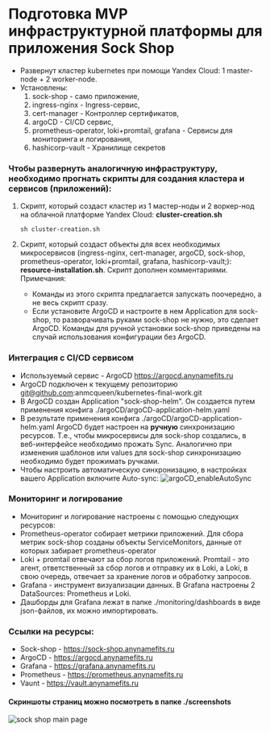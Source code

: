 # Подготовка MVP инфраструктурной платформы для приложения Sock Shop
- Развернут кластер kubernetes при помощи Yandex Cloud: 1 master-node + 2 worker-node. 
- Установлены:
  1. sock-shop - само приложение, 
  2. ingress-nginx - Ingress-сервис,
  3. cert-manager - Контроллер сертификатов,
  4. argoCD - CI/CD сервис,
  5. prometheus-operator, loki+promtail, grafana - Cервисы для мониторинга и логирования,
  6. hashicorp-vault - Хранилище секретов
  
### Чтобы развернуть аналогичную инфраструктуру, необходимо прогнать скрипты для создания кластера и сервисов (приложений):
1. Cкрипт, который создаст кластер из 1 мастер-ноды и 2 воркер-нод на облачной платформе Yandex Cloud: **cluster-creation.sh**

    `sh cluster-creation.sh`

2. Cкрипт, который создаст объекты для всех необходимых микросервисов (ingress-nginx, cert-manager, argoCD, sock-shop, prometheus-operator, loki+promtail, grafana, hashicorp-vault;): **resource-installation.sh**. Скрипт дополнен комментариями.
   Примечания:
   - Команды из этого скрипта предлагается запускать поочередно, а не весь скрипт сразу.
   - Если установите ArgoCD и настроите в нем Application для sock-shop, то разворачивать руками sock-shop не нужно, это сделает ArgoCD. Команды для ручной установки sock-shop приведены на случай использования конфигурации без ArgoCD.

### Интеграция с CI/CD сервисом
- Используемый сервис - ArgoCD https://argocd.anynamefits.ru
- ArgoCD подключен к текущему репозиторию git@github.com:anmcqueen/kubernetes-final-work.git
- В ArgoCD создан Application "sock-shop-helm". Он создается путем применения конфига ./argoCD/argoCD-application-helm.yaml
- В результате применения конфига ./argoCD/argoCD-application-helm.yaml ArgoCD будет настроен на **ручную** синхронизацию ресурсов. Т.е., чтобы микросервисы для sock-shop создались, в веб-интерфейсе необходимо прожать Sync. Аналогично при изменения шаблонов или values для sock-shop синхронизацию необходимо будет прожимать ручками.
- Чтобы настроить автоматическую синхронизацию, в настройках вашего Application включите Auto-sync: 
![argoCD_enableAutoSync](https://github.com/anmcqueen/kubernetes-final-work/assets/126611281/d65cbc1b-43d7-4630-901f-032e0ffaa0b4)

### Мониторинг и логирование
- Мониторинг и логирование настроены с помощью следующих ресурсов:
- Prometheus-operator собирает метрики приложений. Для сбора метрик sock-shop созданы объекты ServiceMonitors, данные от которых забирает prometheus-operator
- Loki + promtail отвечают за сбор логов приложений. Promtail - это агент, ответственный за сбор логов и отправку их в Loki, а Loki, в свою очередь, отвечает за хранение логов и обработку запросов.
- Grafana - инструмент визуализации данных. В Grafana настроены 2 DataSources: Prometheus и Loki.
- Дашборды для Grafana лежат в папке ./monitoring/dashboards в виде json-файлов, их можно импортировать. 

### Ссылки на ресурсы:
- Sock-shop - https://sock-shop.anynamefits.ru 
- ArgoCD - https://argocd.anynamefits.ru
- Grafana - https://grafana.anynamefits.ru
- Prometheus - https://prometheus.anynamefits.ru
- Vaunt - https://vault.anynamefits.ru

#### Скриншоты страниц можно посмотреть в папке ./screenshots 
![sock shop main page](https://github.com/anmcqueen/kubernetes-final-work/assets/126611281/c61b91e5-2c72-4a10-b451-c6870eb5b4d3)

